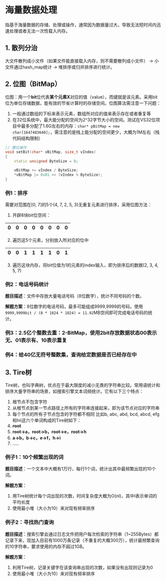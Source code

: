 # 海量数据处理
指基于海量数据的存储、处理或操作，通常因为数据量过大，导致无法短时间内迅速处理或者无法一次性载入内存。

## 1. 散列分治
大文件散列成小文件（如果文件能直接载入内存，则不需要散列成小文件） -> 小文件通过hash_map统计 -> 堆排序或归并排序进行统计。

## 2. 位图（BitMap）
位图：用一个**bit**位代表**某个元素X**对应的值（value），而键就是该元素。采用bit位为单位存储数据，能有效的节省计算时的存储空间。位图算法需注意一下问题：
1. 一般通过数组的下标来表示元素，数组所对应的值来表示存在或者重复等
2. 在32位系统中，最大能分配的空间为2^32字节大小的空间。测试在VS32位项目中最多分配了1.6G左右的内存：`char* pBitMap = new char[1647483640];`，需注意的是栈上能分配的空间更少，大概为1M左右（栈代码结构限制）

```C++
// 置位操作
void setBit(char* vBitMap, size_t vIndex)
{
	static unsigned ByteSize = 8;

	vBitMap += vIndex / ByteSize;
	*vBitMap |= 0x01 << (vIndex % ByteSize);
}
```

### 例1：排序
需要对范围在[0, 7]的5个(4, 7, 2, 5, 3)无重复元素进行排序，采用位图方法：
1. 开辟8块bit位空间：

| 0 | 0 | 0 | 0 | 0 | 0 | 0 | 0 |
| --- | --- | --- | --- | --- | --- | --- | --- |

2. 遍历这5个元素，分别放入所对应的位中

| 0 | 0 | 1 | 1 | 1 | 1 | 0 | 1 |
| --- | --- | --- | --- | --- | --- | --- | --- |

3. 遍历这块内存，将bit位值为1的元素的index输入，即为排序后的数据(2, 3, 4, 5, 7)

### 例2：电话号码统计
**题目描述**：文件中存放大量电话号码（8位数字），统计不同号码的个数。

**解题方案**：8位数字的电话号码，最多可能组成9999,9999的号码，使用`9999,9999bit / (8 * 1024 * 1024) = 11.92`MB空间即可完成电话号码的统计。

### 例3：2.5亿个整数去重：2-BitMap，使用2bit存放数据状态00表示无、01表示有、10表示重复

### 例4：给40亿无符号整数集，查询给定数据是否已经存在中

## 3. Tire树
Tire树，也叫字典树，优点在于最大限度的减小无畏的字符串比较。常用语统计和排序大量字符串的场景，如搜索引擎文本词频统计。它有以下三个特点：
1. 根节点不包含字符
2. 从根节点到某一节点路径上所有的字符串连接起来，即为该节点对应的字符串
3. 每个节点的所有子节点包含的字符都不相同
比如b, abc, abd, bcd, abcd, efg和hii这六个单词构成的Tire树如下：
1. **root**
2. **root->a，root->b，root->e，root->h**
3. **a->b，b->c，e->f，h->i** 
4. .....

### 例子1：10个频繁出现的词
**题目描述**：一个文本中大概有1万行，每行1个词，统计出其中最频繁出现的10个词。

**解题方案**：
1. 用Tire树统计每个词出现的次数，时间复杂度大概为O(nl)，其中l表示单词的平均长度
2. 使用最小堆（大小为10）来对现有频率排序

### 例子2：寻找热门查询
**题目描述**：搜索引擎会通过日志文件把用户每次检索的字符串（1~255Bytes）都记录下来，现加入目前有1000万条记录（不重复的大概300万），统计最频繁查询的10字符串，要求使用的内存不超过1GB。

**解题方案**：
1. 利用Tire树，记录关键字在该查询串出现的次数，如果没有出现则记录为0
2. 使用最小堆（大小为10）来对现有频率排序
